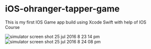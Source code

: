 # iOS-ohranger-tapper-game
This is my first IOS Game app build using Xcode Swift with help of IOS Course 

![simulator screen shot 25 jul 2016 8 23 14 pm](https://cloud.githubusercontent.com/assets/11006814/17101524/a50f82a0-52a7-11e6-8576-2d72c3b972ca.png)        ![simulator screen shot 25 jul 2016 8 24 08 pm](https://cloud.githubusercontent.com/assets/11006814/17101543/c260b2d4-52a7-11e6-8bd9-6f3893405c39.png)





